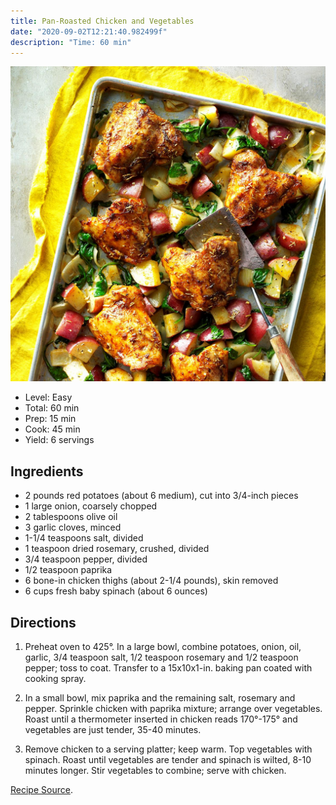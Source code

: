 ```yaml
---
title: Pan-Roasted Chicken and Vegetables
date: "2020-09-02T12:21:40.982499f"
description: "Time: 60 min"
---
```


![Chicken](./chicken.jpg)


- Level: Easy
- Total: 60 min
- Prep: 15 min
- Cook: 45 min
- Yield: 6 servings

## Ingredients

* 2 pounds red potatoes (about 6 medium), cut into 3/4-inch pieces
* 1 large onion, coarsely chopped
* 2 tablespoons olive oil
* 3 garlic cloves, minced
* 1-1/4 teaspoons salt, divided
* 1 teaspoon dried rosemary, crushed, divided
* 3/4 teaspoon pepper, divided
* 1/2 teaspoon paprika
* 6 bone-in chicken thighs (about 2-1/4 pounds), skin removed
* 6 cups fresh baby spinach (about 6 ounces)

## Directions

1. Preheat oven to 425°. In a large bowl, combine potatoes, onion, oil, garlic, 3/4 teaspoon salt, 1/2 teaspoon rosemary and 1/2 teaspoon pepper; toss to coat. Transfer to a 15x10x1-in. baking pan coated with cooking spray.

2. In a small bowl, mix paprika and the remaining salt, rosemary and pepper. Sprinkle chicken with paprika mixture; arrange over vegetables. Roast until a thermometer inserted in chicken reads 170°-175° and vegetables are just tender, 35-40 minutes.

3. Remove chicken to a serving platter; keep warm. Top vegetables with spinach. Roast until vegetables are tender and spinach is wilted, 8-10 minutes longer. Stir vegetables to combine; serve with chicken.

[Recipe Source](https://www.tasteofhome.com/recipes/pan-roasted-chicken-and-vegetables/print/).
